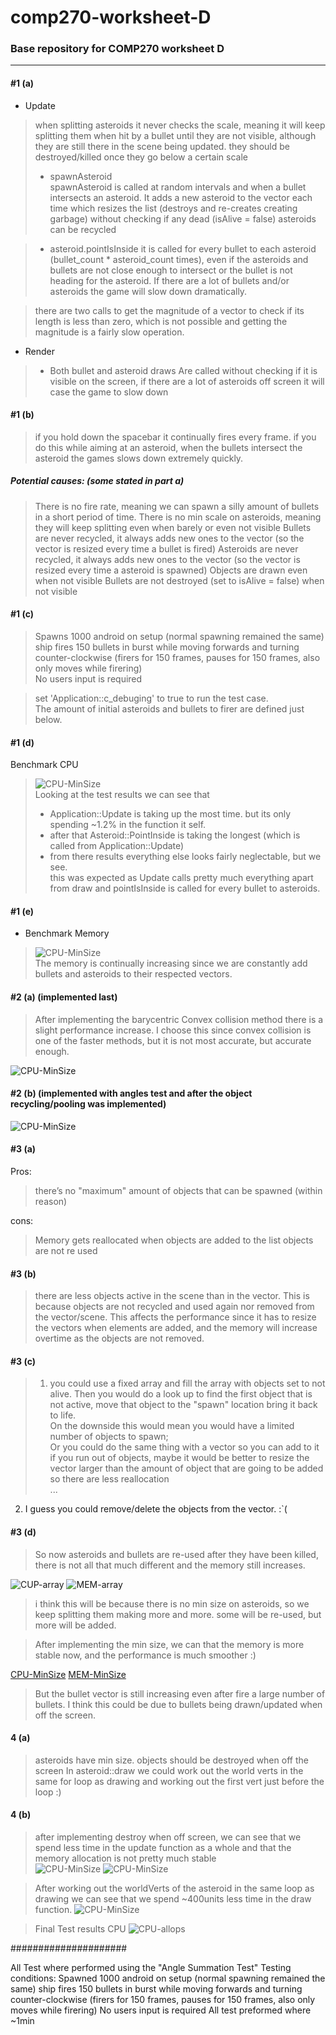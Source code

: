 # comp270-worksheet-D
### Base repository for COMP270 worksheet D
---  

#### #1 (a) 
- Update 
> when splitting asteroids it never checks the scale, meaning it will keep splitting them when hit by a bullet until they are not visible, although they are still there in the scene being updated. they should be destroyed/killed once they go below a certain scale
> - spawnAsteroid  
> spawnAsteroid is called at random intervals and when a bullet intersects an asteroid. It adds a new asteroid to the vector each time which resizes the list (destroys and re-creates creating garbage) without checking if any dead (isAlive = false) asteroids can be recycled 

> - asteroid.pointIsInside
> it is called for every bullet to each asteroid (bullet_count * asteroid_count times), even if the asteroids and bullets are not close enough to intersect or the bullet is not heading for the asteroid. If there are a lot of bullets and/or asteroids the game will slow down dramatically.

> there are two calls to get the magnitude of a vector to check if its length is less than zero, which is not possible and getting the magnitude is a fairly slow operation. 

- Render
> - Both bullet and asteroid draws 
> Are called without checking if it is visible on the screen, if there are a lot of asteroids off screen it will case the game to slow down

#### #1 (b)
> if you hold down the spacebar it continually fires every frame. if you do this while aiming at an asteroid, when the bullets intersect the asteroid the games slows down extremely quickly.
##### Potential causes: (some stated in part a)
> There is no fire rate, meaning we can spawn a silly amount of bullets in a short period of time.
> There is no min scale on asteroids, meaning they will keep splitting even when barely or even not visible
> Bullets are never recycled, it always adds new ones to the vector (so the vector is resized every time a bullet is fired)
> Asteroids are never recycled, it always adds new ones to the vector (so the vector is resized every time a asteroid is spawned)
> Objects are drawn even when not visible
> Bullets are not destroyed (set to isAlive = false) when not visible

#### #1 (c)

> Spawns 1000 android on setup (normal spawning remained the same)  
> ship fires 150 bullets in burst while moving forwards and turning counter-clockwise (firers for 150 frames, pauses for 150 frames, also only moves while firering)  
> No users input is required  

> set 'Application::c_debuging' to true to run the test case.  
> The amount of initial asteroids and bullets to firer are defined just below.  

#### #1 (d)
Benchmark CPU
> ![CPU-MinSize](/Screenshoots/CPU%20-%20[Bench].png)  
> Looking at the test results we can see that  
> - Application::Update is taking up the most time. but its only spending ~1.2% in the function it self.  
> - after that Asteroid::PointInside is taking the longest (which is called from Application::Update)  
> - from there results everything else looks fairly neglectable, but we see.  
> this was expected as Update calls pretty much everything apart from draw and pointIsInside is called for every bullet to asteroids.  

#### #1 (e)
- Benchmark Memory
> ![CPU-MinSize](/Screenshoots/MEM%20-%20[Bench].png)  
> The memory is continually increasing since we are constantly add bullets and asteroids to their respected vectors.  


#### #2 (a) (implemented last)
> After implementing the barycentric Convex collision method there is a slight performance increase. I choose this since convex collision is one of the faster methods, but it is not most accurate, but accurate enough.  

![CPU-MinSize](/Screenshoots/CPU%20-%20[Convex].png)


#### #2 (b) (implemented with angles test and after the object recycling/pooling was implemented)

![CPU-MinSize](/Screenshoots/CPU%20-%20[ErlyExit].png)


#### #3 (a)
Pros:
> there’s no "maximum" amount of objects that can be spawned (within reason)
>

cons:
> Memory gets reallocated when objects are added to the list
> objects are not re used
> 

#### #3 (b)
> there are less objects active in the scene than in the vector. This is because objects are not recycled and used again nor removed from the vector/scene. This affects the performance since it has to resize the vectors when elements are added, and the memory will increase overtime as the objects are not removed.  

#### #3 (c)
> 1. you could use a fixed array and fill the array with objects set to not alive. Then you would do a look up to find the first object that is not active, move that object to the "spawn" location bring it back to life.  
> On the downside this would mean you would have a limited number of objects to spawn;  
> Or you could do the same thing with a vector so you can add to it if you run out of objects, maybe it would be better to resize the vector larger than the amount of object that are going to be added so there are less reallocation  
...  
  
2. I guess you could remove/delete the objects from the vector. :`(

#### #3 (d)
> So now asteroids and bullets are re-used after they have been killed, there is not all that much different and the memory still increases.

![CUP-array](/Screenshoots/CPU%20-%20[Array].png)
![MEM-array](/Screenshoots/MEM%20-%20[Array].png)

> i think this will be because there is no min size on asteroids, so we keep splitting them making more and more. some will be re-used, but more will be added.  

> After implementing the min size, we can that the memory is more stable now, and the performance is much smoother :)  

[CPU-MinSize](/Screenshoots/CPU%20-%20[MinSize].png)
[MEM-MinSize](/Screenshoots/MEM%20-%20[MinSize].png)

> But the bullet vector is still increasing even after fire a large number of bullets. I think this could be due to bullets being drawn/updated when off the screen.  

#### 4 (a)
> asteroids have min size.
> objects should be destroyed when off the screen
> In asteroid::draw we could work out the world verts in the same for loop as drawing and working out the first vert just before the loop :)

#### 4 (b)
> after implementing destroy when off screen, we can see that we spend less time in the update function as a whole and that the memory allocation is not pretty much stable  
![CPU-MinSize](/Screenshoots/CPU%20-%20[offScreen].png)
![CPU-MinSize](/Screenshoots/MEM%20-%20[OffScreen].png)

> After working out the worldVerts of the asteroid in the same loop as drawing we can see that we spend ~400units less time in the draw function. 
![CPU-MinSize](/Screenshoots/CPU%20-%20[vertAndDraw].png)


> Final Test results
> CPU
![CPU-allops](/Screenshoots/CPU%20-%20[all%20ops].png)

#####################

All Test where performed using the "Angle Summation Test"
Testing conditions:
Spawned 1000 android on setup (normal spawning remained the same)
ship fires 150 bullets in burst while moving forwards and turning counter-clockwise (firers for 150 frames, pauses for 150 frames, also only moves while firering)
No users input is required
All test preformed where ~1min





